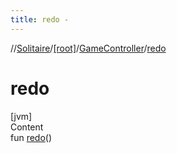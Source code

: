 ```yaml
---
title: redo -
---
```

//[Solitaire](../../index.md)/[[root]](../index.md)/[GameController](index.md)/[redo](redo.md)



# redo  
[jvm]  
Content  
fun [redo](redo.md)()  



